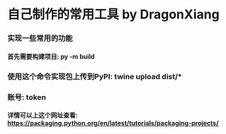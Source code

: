 # 自己制作的常用工具 by DragonXiang
### 实现一些常用的功能
#### 首先需要构建项目: py -m build
### 使用这个命令实现包上传到PyPI: twine upload dist/*
### 账号: __token__
#### 详情可以上这个网址查看: https://packaging.python.org/en/latest/tutorials/packaging-projects/